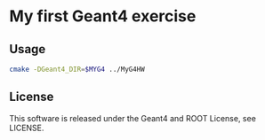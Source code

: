 # My first Geant4 exercise

## Usage

```bash
cmake -DGeant4_DIR=$MYG4 ../MyG4HW
```

## License
This software is released under the Geant4 and ROOT License, see LICENSE.
